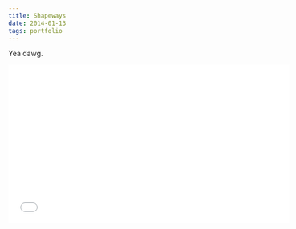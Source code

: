 ```yaml
---
title: Shapeways
date: 2014-01-13
tags: portfolio
---
```


Yea dawg.

<div class="video">
  <div class="video__inner">
    <iframe width="560" height="315" src="//www.youtube.com/embed/BTTnaI4EYnY?rel=0&autohide=1&showinfo=0" frameborder="0" allowfullscreen></iframe>
  </div>
</div>
